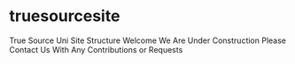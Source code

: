 # truesourcesite
True Source Uni Site Structure
Welcome 
We Are Under Construction
Please Contact Us With Any Contributions or Requests
